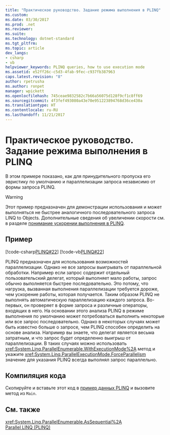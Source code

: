 ```yaml
---
title: "Практическое руководство. Задание режима выполнения в PLINQ"
ms.custom: 
ms.date: 03/30/2017
ms.prod: .net
ms.reviewer: 
ms.suite: 
ms.technology: dotnet-standard
ms.tgt_pltfrm: 
ms.topic: article
dev_langs:
- csharp
- vb
helpviewer_keywords: PLINQ queries, how to use execution mode
ms.assetid: e52ff26c-c5d3-4fab-9fec-c937fb387963
caps.latest.revision: "8"
author: rpetrusha
ms.author: ronpet
manager: wpickett
ms.openlocfilehash: 745ceae9832582c7b66a56075d128f9cf1c8ff69
ms.sourcegitcommit: 4f3fef493080a43e70e951223894768d36ce430a
ms.translationtype: HT
ms.contentlocale: ru-RU
ms.lasthandoff: 11/21/2017
---
```

# <a name="how-to-specify-the-execution-mode-in-plinq"></a>Практическое руководство. Задание режима выполнения в PLINQ
В этом примере показано, как для принудительного пропуска его эвристику по умолчанию и параллелизации запроса независимо от формы запроса PLINQ.  
  
> [!WARNING]
>  Этот пример предназначен для демонстрации использования и может выполняться не быстрее аналогичного последовательного запроса LINQ to Objects. Дополнительные сведения об увеличении скорости см. в разделе [понимание ускорении выполнения в PLINQ](../../../docs/standard/parallel-programming/understanding-speedup-in-plinq.md).  
  
## <a name="example"></a>Пример  
 [!code-csharp[PLINQ#22](../../../samples/snippets/csharp/VS_Snippets_Misc/plinq/cs/plinqsamples.cs#22)]
 [!code-vb[PLINQ#22](../../../samples/snippets/visualbasic/VS_Snippets_Misc/plinq/vb/plinqsnippets1.vb#22)]  
  
 PLINQ предназначен для использования возможностей параллелизации. Однако не все запросы выигрывать от параллельной обработки. Например если запрос содержит отдельный пользовательский делегат, который выполняет мало работы, запрос обычно выполняется быстрее последовательно. Это потому, что нагрузка, вызванная выполнения параллелизации требуется дороже, чем ускорение работы, которая получается. Таким образом PLINQ не выполнять автоматическую параллелизацию каждого запроса. Во-первых, он проверяет в форме запроса и различные операторы, входящих в него. На основании этого анализа PLINQ в режиме выполнения по умолчанию может потребоваться выполнить некоторые или все запрос последовательно. Однако в некоторых случаях может быть известно больше о запросе, чем PLINQ способен определить на основе анализа. Например вы знаете, что делегат является весьма затратным, и что запрос будет определенно выигрыш от параллелизации. В таких случаях можно использовать <xref:System.Linq.ParallelEnumerable.WithExecutionMode%2A> метод и укажите <xref:System.Linq.ParallelExecutionMode.ForceParallelism> значение для указания PLINQ всегда выполнял запрос параллельно.  
  
## <a name="compiling-the-code"></a>Компиляция кода  
 Скопируйте и вставьте этот код в [пример данных PLINQ](../../../docs/standard/parallel-programming/plinq-data-sample.md) и вызовите метод из `Main`.  
  
## <a name="see-also"></a>См. также  
 <xref:System.Linq.ParallelEnumerable.AsSequential%2A>  
 [Parallel LINQ (PLINQ)](../../../docs/standard/parallel-programming/parallel-linq-plinq.md)
